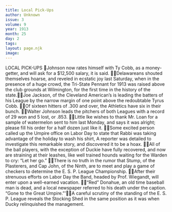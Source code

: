 ```yaml
---
title: Local Pick-Ups
author: Unknown
issue: 3
volume: 9
year: 1913
month: 25
day: 2
tags:
layout: page.njk
image:
---
```

LOCAL PICK-UPS Johnson now rates himself with Ty Cobb, as a money-getter, and will ask for a $12,500 salary, it is said. Delawareans shouted themselves hoarse, and reveled in ecstatic joy last Saturday, when in the presence of a huge crowd, the Tri-State Pennant for 1913 was raised above the club grounds at Wilmington, for the first time in the history of the state.Joe Jackson, of the Cleveland American’s is leading the batters of his League by the narrow margin of one point above the redoubtable Tyrus Cobb. Of sixteen hitters of .300 and over, the Athletics have six in their bunch. Walter Johnson leads the pitchers of both Leagues with a record of 29 won and 5 lost, or .853. Little Ike wishes to thank Mr. Loan for a sample of watermelon sent to him last Monday, and says it was alright; please fill his order for a half dozen just like it. Some excited person called up the Umpire office on Labor Day to state that Rabbi was taking advantage of the holiday to wash his shirt, A reporter was detailed to investigate this remarkable story, and discovered it to be a hoax. All of the ball players, with the exception of Duckie have fully recovered, and now are straining at their leashes, like well trained hounds waiting for the Warden to cry: “Let her go.” There is no truth in the rumor that Stump, of the Plasterers, and Cap John, of the Ninth, are to meet and play a game of checkers to determine the E. S. P. League Championship. After their strenuous efforts on Labor Day the Band, headed by Prof. Wiegandt, will enter upon a well-earned vacation. “Red” Donahue, an old time baseball man is dead, and a local newspaper referred to his death under the caption. “Gone to the Great Umpire.”’A careful scrutiny of the standing of the E. S. P. League reveals the Stocking Shed in the same position as it was when Ducky relinquished the management. 
